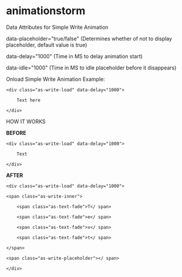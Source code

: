 # animationstorm
Data Attributes for Simple Write Animation

data-placeholder="true/false" (Determines whether of not to display placeholder, default value is true)

data-delay="1000" (Time in MS to delay animation start)

data-idle="1000" (Time in MS to idle placeholder before it disappears)

Onload Simple Write Animation Example:

    <div class="as-write-load" data-delay="1000">

        Text here

    </div>



HOW IT WORKS

**BEFORE**

    <div class="as-write-load" data-delay="1000">

        Text

    </div>

**AFTER**

    <div class="as-write-load" data-delay="1000">

    <span class="as-write-inner">

        <span class="as-text-fade">T</ span>

        <span class="as-text-fade">e</ span>

        <span class="as-text-fade">x</ span>

        <span class="as-text-fade">t</ span>

    </span>

    <span class="as-write-placeholder"></ span>

    </div>
